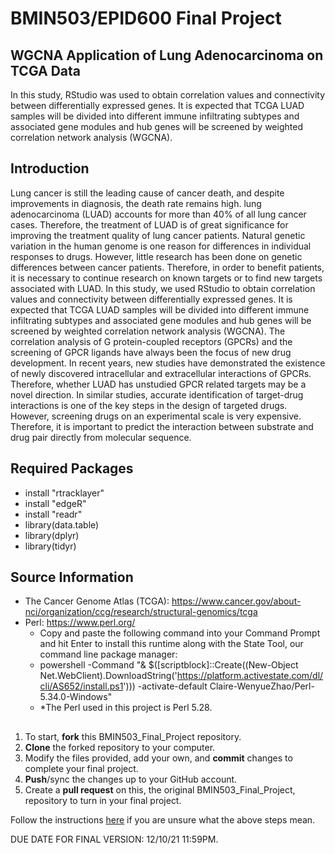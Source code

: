 # BMIN503/EPID600 Final Project
## WGCNA Application of Lung Adenocarcinoma on TCGA Data
In this study, RStudio was used to obtain correlation values and connectivity between differentially expressed genes. It is expected that TCGA LUAD samples will be divided into different immune infiltrating subtypes and associated gene modules and hub genes will be screened by weighted correlation network analysis (WGCNA). 

## Introduction
Lung cancer is still the leading cause of cancer death, and despite improvements in diagnosis, the death rate remains high. lung adenocarcinoma (LUAD) accounts for more than 40% of all lung cancer cases. Therefore, the treatment of LUAD is of great significance for improving the treatment quality of lung cancer patients. Natural genetic variation in the human genome is one reason for differences in individual responses to drugs. However, little research has been done on genetic differences between cancer patients. 
Therefore, in order to benefit patients, it is necessary to continue research on known targets or to find new targets associated with LUAD. In this study, we used RStudio to obtain correlation values and connectivity between differentially expressed genes. It is expected that TCGA LUAD samples will be divided into different immune infiltrating subtypes and associated gene modules and hub genes will be screened by weighted correlation network analysis (WGCNA). 
The correlation analysis of G protein-coupled receptors (GPCRs) and the screening of GPCR ligands have always been the focus of new drug development. In recent years, new studies have demonstrated the existence of newly discovered intracellular and extracellular interactions of GPCRs. Therefore, whether LUAD has unstudied GPCR related targets may be a novel direction. In similar studies, accurate identification of target-drug interactions is one of the key steps in the design of targeted drugs. However, screening drugs on an experimental scale is very expensive. Therefore, it is important to predict the interaction between substrate and drug pair directly from molecular sequence.

## Required Packages
- install "rtracklayer"
- install "edgeR"
- install "readr"
- library(data.table)
- library(dplyr)
- library(tidyr)

## Source Information
- The Cancer Genome Atlas (TCGA): https://www.cancer.gov/about-nci/organization/ccg/research/structural-genomics/tcga
- Perl: https://www.perl.org/
  - Copy and paste the following command into your Command Prompt and hit Enter to install this runtime along with the State Tool, our command line package manager:
  - powershell -Command "& $([scriptblock]::Create((New-Object Net.WebClient).DownloadString('https://platform.activestate.com/dl/cli/AS652/install.ps1'))) -activate-default Claire-WenyueZhao/Perl-5.34.0-Windows"
  - *The Perl used in this project is Perl 5.28.

##
1. To start, **fork** this BMIN503_Final_Project repository.
1. **Clone** the forked repository to your computer.
1. Modify the files provided, add your own, and **commit** changes to complete your final project.
1. **Push**/sync the changes up to your GitHub account.
1. Create a **pull request** on this, the original BMIN503_Final_Project, repository to turn in your final project.


Follow the instructions [here][forking] if you are unsure what the above steps mean.

DUE DATE FOR FINAL VERSION: 12/10/21 11:59PM. 


<!-- Links -->
[forking]: https://guides.github.com/activities/forking/

